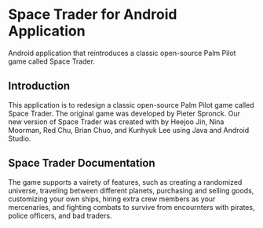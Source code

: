 # Space Trader for Android Application

Android application that reintroduces a classic open-source Palm Pilot game called Space Trader.

##  Introduction
This application is to redesign a classic open-source Palm Pilot game called Space Trader. The original game was developed by Pieter Spronck.
Our new version of Space Trader was created with by Heejoo Jin, Nina Moorman, Red Chu, Brian Chuo, and Kunhyuk Lee using Java and Android Studio.

## Space Trader Documentation

The game supports a vairety of features, such as creating a randomized universe, traveling between different planets, purchasing and selling goods, customizing your own ships, hiring extra crew members as your mercenaries, and fighting combats to survive from encournters with pirates, police officers, and bad traders.

